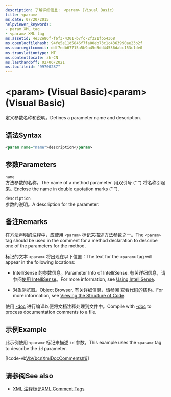 ```yaml
---
description: 了解详细信息： <param> (Visual Basic)
title: <param>
ms.date: 07/20/2015
helpviewer_keywords:
- param XML tag
- <param> XML tag
ms.assetid: 4e32e86f-f6f3-4301-b7fc-2f321fb54368
ms.openlocfilehash: 94fe5e11d5846f7fa00eb73c1c4363990ae23b2f
ms.sourcegitcommit: ddf7edb67715a5b9a45e3dd44536dabc153c1de0
ms.translationtype: MT
ms.contentlocale: zh-CN
ms.lasthandoff: 02/06/2021
ms.locfileid: "99700287"
---
```

# <a name="param-visual-basic"></a><span data-ttu-id="60ee4-103">\<param> (Visual Basic)</span><span class="sxs-lookup"><span data-stu-id="60ee4-103">\<param> (Visual Basic)</span></span>

<span data-ttu-id="60ee4-104">定义参数名称和说明。</span><span class="sxs-lookup"><span data-stu-id="60ee4-104">Defines a parameter name and description.</span></span>  
  
## <a name="syntax"></a><span data-ttu-id="60ee4-105">语法</span><span class="sxs-lookup"><span data-stu-id="60ee4-105">Syntax</span></span>  
  
```xml  
<param name="name">description</param>  
```  
  
## <a name="parameters"></a><span data-ttu-id="60ee4-106">参数</span><span class="sxs-lookup"><span data-stu-id="60ee4-106">Parameters</span></span>  

 `name`  
 <span data-ttu-id="60ee4-107">方法参数的名称。</span><span class="sxs-lookup"><span data-stu-id="60ee4-107">The name of a method parameter.</span></span> <span data-ttu-id="60ee4-108">用双引号 (" ") 将名称引起来。</span><span class="sxs-lookup"><span data-stu-id="60ee4-108">Enclose the name in double quotation marks (" ").</span></span>  
  
 `description`  
 <span data-ttu-id="60ee4-109">参数的说明。</span><span class="sxs-lookup"><span data-stu-id="60ee4-109">A description for the parameter.</span></span>  
  
## <a name="remarks"></a><span data-ttu-id="60ee4-110">备注</span><span class="sxs-lookup"><span data-stu-id="60ee4-110">Remarks</span></span>  

 <span data-ttu-id="60ee4-111">在方法声明的注释中，应使用 `<param>` 标记来描述方法参数之一。</span><span class="sxs-lookup"><span data-stu-id="60ee4-111">The `<param>` tag should be used in the comment for a method declaration to describe one of the parameters for the method.</span></span>  
  
 <span data-ttu-id="60ee4-112">标记的文本 `<param>` 将出现在以下位置：</span><span class="sxs-lookup"><span data-stu-id="60ee4-112">The text for the `<param>` tag will appear in the following locations:</span></span>  
  
- <span data-ttu-id="60ee4-113">IntelliSense 的参数信息。</span><span class="sxs-lookup"><span data-stu-id="60ee4-113">Parameter Info of IntelliSense.</span></span> <span data-ttu-id="60ee4-114">有关详细信息，请参阅[使用 IntelliSense](/visualstudio/ide/using-intellisense)。</span><span class="sxs-lookup"><span data-stu-id="60ee4-114">For more information, see [Using IntelliSense](/visualstudio/ide/using-intellisense).</span></span>  
  
- <span data-ttu-id="60ee4-115">对象浏览器。</span><span class="sxs-lookup"><span data-stu-id="60ee4-115">Object Browser.</span></span> <span data-ttu-id="60ee4-116">有关详细信息，请参阅 [查看代码的结构](/visualstudio/ide/viewing-the-structure-of-code)。</span><span class="sxs-lookup"><span data-stu-id="60ee4-116">For more information, see [Viewing the Structure of Code](/visualstudio/ide/viewing-the-structure-of-code).</span></span>  
  
 <span data-ttu-id="60ee4-117">使用 [-doc](../../reference/command-line-compiler/doc.md) 进行编译以便将文档注释处理到文件中。</span><span class="sxs-lookup"><span data-stu-id="60ee4-117">Compile with [-doc](../../reference/command-line-compiler/doc.md) to process documentation comments to a file.</span></span>  
  
## <a name="example"></a><span data-ttu-id="60ee4-118">示例</span><span class="sxs-lookup"><span data-stu-id="60ee4-118">Example</span></span>  

 <span data-ttu-id="60ee4-119">此示例使用 `<param>` 标记来描述 `id` 参数。</span><span class="sxs-lookup"><span data-stu-id="60ee4-119">This example uses the `<param>` tag to describe the `id` parameter.</span></span>  
  
 [!code-vb[VbVbcnXmlDocComments#6](~/samples/snippets/visualbasic/VS_Snippets_VBCSharp/VbVbcnXmlDocComments/VB/Class1.vb#6)]  
  
## <a name="see-also"></a><span data-ttu-id="60ee4-120">请参阅</span><span class="sxs-lookup"><span data-stu-id="60ee4-120">See also</span></span>

- [<span data-ttu-id="60ee4-121">XML 注释标记</span><span class="sxs-lookup"><span data-stu-id="60ee4-121">XML Comment Tags</span></span>](index.md)
